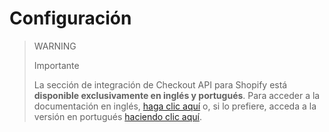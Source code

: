 # Configuración

> WARNING
>
> Importante
>
> La sección de integración de Checkout API para Shopify está **disponible exclusivamente en inglés y portugués**. Para acceder a la documentación en inglés, [haga clic aquí](https://www.mercadopago[FAKER][URL][DOMAIN]/developers/en/guides/shopify/checkout-api) o, si lo prefiere, acceda a la versión en portugués [haciendo clic aquí](https://www.mercadopago[FAKER][URL][DOMAIN]/developers/pt/guides/shopify/checkout-api).